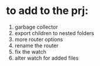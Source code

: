# to add to the prj:

1. garbage collector
2. export children to nested folders
3. more router options
4. rename the router
5. fix the watch
6. alter watch for added files